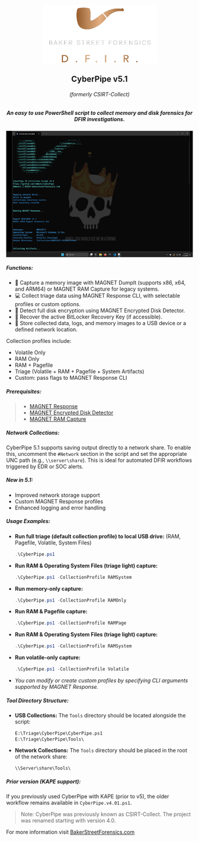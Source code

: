 <div align="center">
 <img style="padding:0;vertical-align:bottom;" height="158" width="311" src="/images/BSF.png"/>
 <p>
  <h2>
    CyberPipe v5.1
  </h2>
  <h6>
  (formerly CSIRT-Collect)
  </h6>

  <h5>
      An easy to use PowerShell script to collect memory and disk forensics for DFIR investigations.
   </h5>
<p>
<p>
 </div>
<div align="center">
  <img style="padding:0;vertical-align:bottom;" height="340" width="526" src="/images/Screenshot.png"/>
  <div align="left">
  <h5>
   Functions:
  </h5>

- :ram: Capture a memory image with MAGNET DumpIt (supports x86, x64, and ARM64) or MAGNET RAM Capture for legacy systems.
- :computer: Collect triage data using MAGNET Response CLI, with selectable profiles or custom options.
- :closed_lock_with_key: Detect full disk encryption using MAGNET Encrypted Disk Detector.
- :key: Recover the active BitLocker Recovery Key (if accessible).
- :floppy_disk: Store collected data, logs, and memory images to a USB device or a defined network location.

Collection profiles include:
- Volatile Only
- RAM Only
- RAM + Pagefile
- Triage (Volatile + RAM + Pagefile + System Artifacts)
- Custom: pass flags to MAGNET Response CLI


<h5>
   Prerequisites:
</h5>

>- [MAGNET Response](https://www.magnetforensics.com/resources/magnet-response/)
>- [MAGNET Encrypted Disk Detector](https://www.magnetforensics.com/resources/encrypted-disk-detector/) 
>- [MAGNET RAM Capture](https://www.magnetforensics.com/resources/magnet-ram-capture/)


<h5>
Network Collections:
</h5>

CyberPipe 5.1 supports saving output directly to a network share. To enable this, uncomment the `#Network` section in the script and set the appropriate UNC path (e.g., `\\server\share`). This is ideal for automated DFIR workflows triggered by EDR or SOC alerts.


<h5>
New in 5.1:
</h5>

- Improved network storage support
- Custom MAGNET Response profiles
- Enhanced logging and error handling


<h5>
Usage Examples:
</h5>

- **Run full triage (default collection profile) to local USB drive:** (RAM, Pagefile, Volatile, System Files)
  ```powershell
  .\CyberPipe.ps1 
  ```

- **Run RAM & Operating System Files (triage light) capture:**
  ```powershell
  .\CyberPipe.ps1 -CollectionProfile RAMSystem
  ```
- **Run memory-only capture:**
  ```powershell
  .\CyberPipe.ps1 -CollectionProfile RAMOnly
  ```

 
- **Run RAM & Pagefile capture:**
  ```powershell
  .\CyberPipe.ps1 -CollectionProfile RAMPage
  ``` 

- **Run RAM & Operating System Files (triage light) capture:**
  ```powershell
  .\CyberPipe.ps1 -CollectionProfile RAMSystem
  ```
- **Run volatile-only capture:**
  ```powershell
  .\CyberPipe.ps1 -CollectionProfile Volatile
  ```
- _You can modify or create custom profiles by specifying CLI arguments supported by MAGNET Response._

<h5>
Tool Directory Structure:
</h5>

- **USB Collections:** The `Tools` directory should be located alongside the script:
  ```
  E:\Triage\CyberPipe\CyberPipe.ps1
  E:\Triage\CyberPipe\Tools\
  ```

- **Network Collections:** The `Tools` directory should be placed in the root of the network share:
  ```
  \\Server\share\Tools\
  ```

<h5>
   Prior version (KAPE support):
</h5>

If you previously used CyberPipe with KAPE (prior to v5), the older workflow remains available in `CyberPipe.v4.01.ps1`.

> Note: CyberPipe was previously known as CSIRT-Collect. The project was renamed starting with version 4.0.

For more information visit [BakerStreetForensics.com](https://bakerstreetforensics.com/2024/02/14/cyberpipe-version-5-0/)
